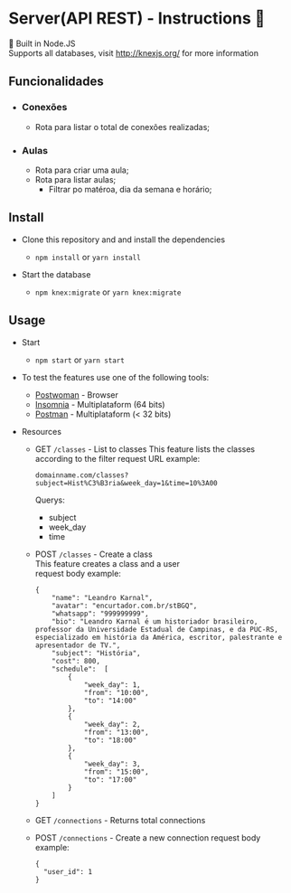 # Server(API REST) - Instructions 📝  
🔧  Built in Node.JS  
Supports all databases, visit http://knexjs.org/ for more information

## Funcionalidades

- ### Conexões
  - Rota para listar o total de conexões realizadas;
- ### Aulas  
  - Rota para criar uma aula;
  - Rota para listar aulas;
    - Filtrar po matéroa, dia da semana e horário;
<h2 id="install">Install</h2>

- Clone this repository and and install the dependencies

    - `npm install`  or  `yarn install`

- Start the database  

  - `npm knex:migrate` or `yarn knex:migrate`

<h2 id="usage">Usage</h2>

- Start   
  - `npm start` or `yarn start`

- To test the features use one of the following tools: 

  - [Postwoman](https://postwoman.io/) - Browser
  - [Insomnia](https://insomnia.rest/download) - Multiplataform (64 bits)
  - [Postman](https://www.postman.com/) - Multiplataform (< 32 bits)

- Resources 
  - GET `/classes` - List to classes
    This feature lists the classes according to the filter
    request URL example:
    ```
    domainname.com/classes?subject=Hist%C3%B3ria&week_day=1&time=10%3A00
    ```
    Querys:  
    - subject  
    - week_day
    - time

  - POST `/classes` - Create a class  
    This feature creates a class and a user  
    request body example:

    ```
    {
        "name": "Leandro Karnal",
        "avatar": "encurtador.com.br/stBGQ",
        "whatsapp": "999999999",
        "bio": "Leandro Karnal é um historiador brasileiro, professor da Universidade Estadual de Campinas, e da PUC-RS, especializado em história da América, escritor, palestrante e apresentador de TV.",
        "subject": "História",
        "cost": 800,
        "schedule":  [
            {
                "week_day": 1,
                "from": "10:00",
                "to": "14:00"
            },
            {
                "week_day": 2,
                "from": "13:00",
                "to": "18:00"
            },
            {
                "week_day": 3,
                "from": "15:00",
                "to": "17:00"
            }
        ]
    }
    ```
  - GET `/connections` - Returns total connections

  - POST `/connections` - Create a new connection
    request body example:
    ```
    {
      "user_id": 1
    }
    ```








